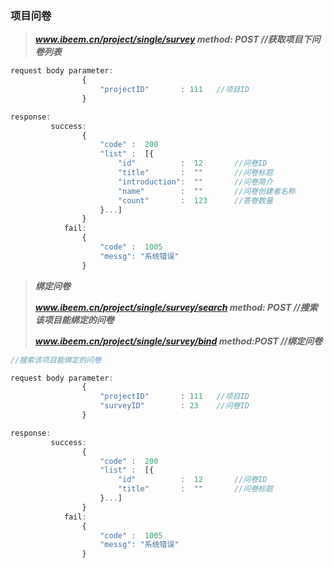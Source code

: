 ### 项目问卷

> _**www.ibeem.cn/project/single/survey           method: POST           //获取项目下问卷列表**_

```js
request body parameter:
                {
                    "projectID"       : 111   //项目ID
                }

response:
         success: 
                {
                    "code" :  200
                    "list" :  [{
                        "id"          :  12       //问卷ID
                        "title"       :  ""       //问卷标题
                        "introduction":  ""       //问卷简介
                        "name"        :  ""       //问卷创建者名称
                        "count"       :  123      //答卷数量
                    }...]
                }
            fail: 
                {
                    "code" :  1005
                    "messg": "系统错误"
                }
```

> _**绑定问卷**_
>
> _**www.ibeem.cn/project/single/survey/search        method: POST           //搜索该项目能绑定的问卷**_
>
> _**www.ibeem.cn/project/single/survey/bind             method:POST           //绑定问卷**_

```js
//搜索该项目能绑定的问卷

request body parameter:
                {
                    "projectID"       : 111   //项目ID
                    "surveyID"        : 23    //问卷ID
                }

response:
         success: 
                {
                    "code" :  200
                    "list" :  [{
                        "id"          :  12       //问卷ID
                        "title"       :  ""       //问卷标题
                    }...]
                }
            fail: 
                {
                    "code" :  1005
                    "messg": "系统错误"
                }
```



